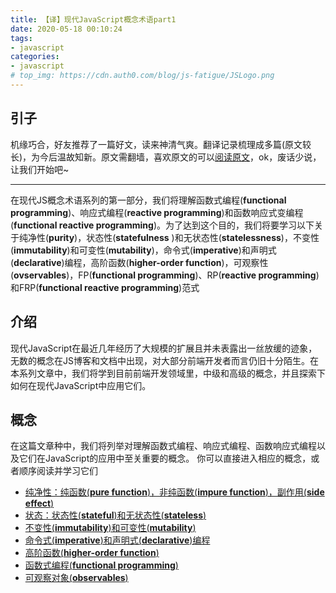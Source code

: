 ```yaml
---
title: 【译】现代JavaScript概念术语part1
date: 2020-05-18 00:10:24
tags: 
- javascript
categories:
- javascript
# top_img: https://cdn.auth0.com/blog/js-fatigue/JSLogo.png
---
```


## 引子
机缘巧合，好友推荐了一篇好文，读来神清气爽。翻译记录梳理成多篇(原文较长)，为今后温故知新。原文需翻墙，喜欢原文的可以[阅读原文](https://auth0.com/blog/glossary-of-modern-javascript-concepts/)，ok，废话少说，让我们开始吧~
****

在现代JS概念术语系列的第一部分，我们将理解函数式编程(**functional programming**)、响应式编程(**reactive programming**)和函数响应式变编程(**functional reactive programming**)。为了达到这个目的，我们将要学习以下关于纯净性(**purity**)，状态性(**statefulness**
)和无状态性(**statelessness**)，不变性(**immutability**)和可变性(**mutability**)，命令式(**imperative**)和声明式(**declarative**)编程，高阶函数(**higher-order function**)，可观察性(**ovservables**)，FP(**functional programming**)、RP(**reactive programming**)和FRP(**functional reactive programming**)范式

## 介绍
现代JavaScript在最近几年经历了大规模的扩展且并未表露出一丝放缓的迹象，无数的概念在JS博客和文档中出现，对大部分前端开发者而言仍旧十分陌生。在本系列文章中，我们将学到目前前端开发领域里，中级和高级的概念，并且探索下如何在现代JavaScript中应用它们。

## 概念
在这篇文章种中，我们将列举对理解函数式编程、响应式编程、函数响应式编程以及它们在JavaScript的应用中至关重要的概念。
你可以直接进入相应的概念，或者顺序阅读并学习它们
+ [纯净性：纯函数(**pure function**)，非纯函数(**impure function**)，副作用(**side effect**)](/2020/05/18/modern-javascript-concepts-1-purity/)
+ [状态：状态性(**stateful**)和无状态性(**stateless**)](/2020/05/18/modern-javascript-concepts-1-state/)
+ [不变性(**immutability**)和可变性(**mutability**)](/2020/05/19/modern-javascript-concepts-1-immutability/)
+ [命令式(**imperative**)和声明式(**declarative**)编程](/2020/05/19/modern-javascript-concepts-1-imperative-declarative/)
+ [高阶函数(**higher-order function**)](/2020/05/19/modern-javascript-concepts-1-hoc)
+ [函数式编程(**functional programming**)](/2020/05/19/modern-javascript-concepts-1-functional-programming)
+ [可观察对象(**observables**)](/2020/05/19/modern-javascript-concepts-1-observables/)